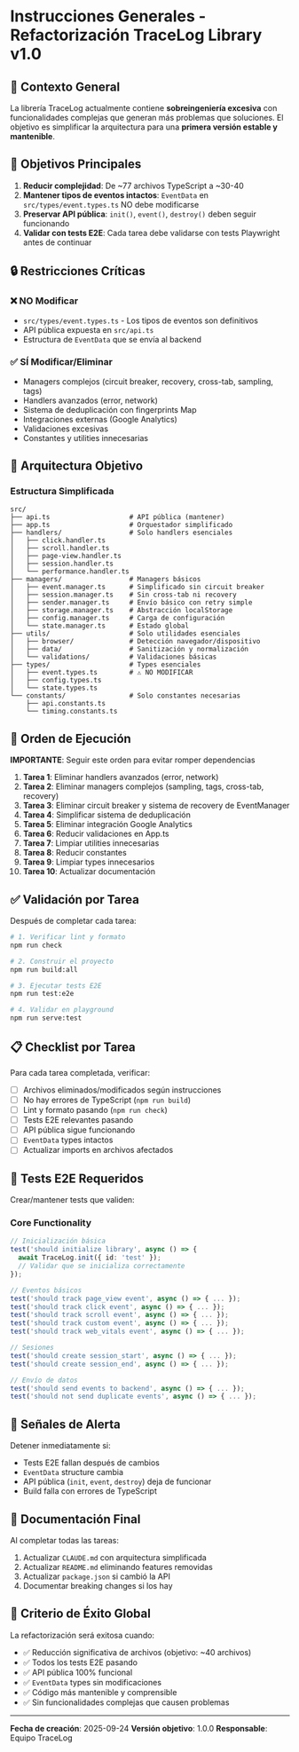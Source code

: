 # Instrucciones Generales - Refactorización TraceLog Library v1.0

## 📌 Contexto General

La librería TraceLog actualmente contiene **sobreingeniería excesiva** con funcionalidades complejas que generan más problemas que soluciones. El objetivo es simplificar la arquitectura para una **primera versión estable y mantenible**.

## 🎯 Objetivos Principales

1. **Reducir complejidad**: De ~77 archivos TypeScript a ~30-40
2. **Mantener tipos de eventos intactos**: `EventData` en `src/types/event.types.ts` NO debe modificarse
3. **Preservar API pública**: `init()`, `event()`, `destroy()` deben seguir funcionando
4. **Validar con tests E2E**: Cada tarea debe validarse con tests Playwright antes de continuar

## 🔒 Restricciones Críticas

### ❌ NO Modificar
- `src/types/event.types.ts` - Los tipos de eventos son definitivos
- API pública expuesta en `src/api.ts`
- Estructura de `EventData` que se envía al backend

### ✅ SÍ Modificar/Eliminar
- Managers complejos (circuit breaker, recovery, cross-tab, sampling, tags)
- Handlers avanzados (error, network)
- Sistema de deduplicación con fingerprints Map
- Integraciones externas (Google Analytics)
- Validaciones excesivas
- Constantes y utilities innecesarias

## 📐 Arquitectura Objetivo

### Estructura Simplificada
```
src/
├── api.ts                    # API pública (mantener)
├── app.ts                    # Orquestador simplificado
├── handlers/                 # Solo handlers esenciales
│   ├── click.handler.ts
│   ├── scroll.handler.ts
│   ├── page-view.handler.ts
│   ├── session.handler.ts
│   └── performance.handler.ts
├── managers/                 # Managers básicos
│   ├── event.manager.ts      # Simplificado sin circuit breaker
│   ├── session.manager.ts    # Sin cross-tab ni recovery
│   ├── sender.manager.ts     # Envío básico con retry simple
│   ├── storage.manager.ts    # Abstracción localStorage
│   ├── config.manager.ts     # Carga de configuración
│   └── state.manager.ts      # Estado global
├── utils/                    # Solo utilidades esenciales
│   ├── browser/              # Detección navegador/dispositivo
│   ├── data/                 # Sanitización y normalización
│   └── validations/          # Validaciones básicas
├── types/                    # Types esenciales
│   ├── event.types.ts        # ⚠️ NO MODIFICAR
│   ├── config.types.ts
│   └── state.types.ts
└── constants/                # Solo constantes necesarias
    ├── api.constants.ts
    └── timing.constants.ts
```

## 🔄 Orden de Ejecución

**IMPORTANTE**: Seguir este orden para evitar romper dependencias

1. **Tarea 1**: Eliminar handlers avanzados (error, network)
2. **Tarea 2**: Eliminar managers complejos (sampling, tags, cross-tab, recovery)
3. **Tarea 3**: Eliminar circuit breaker y sistema de recovery de EventManager
4. **Tarea 4**: Simplificar sistema de deduplicación
5. **Tarea 5**: Eliminar integración Google Analytics
6. **Tarea 6**: Reducir validaciones en App.ts
7. **Tarea 7**: Limpiar utilities innecesarias
8. **Tarea 8**: Reducir constantes
9. **Tarea 9**: Limpiar types innecesarios
10. **Tarea 10**: Actualizar documentación

## ✅ Validación por Tarea

Después de completar cada tarea:

```bash
# 1. Verificar lint y formato
npm run check

# 2. Construir el proyecto
npm run build:all

# 3. Ejecutar tests E2E
npm run test:e2e

# 4. Validar en playground
npm run serve:test
```

## 📋 Checklist por Tarea

Para cada tarea completada, verificar:

- [ ] Archivos eliminados/modificados según instrucciones
- [ ] No hay errores de TypeScript (`npm run build`)
- [ ] Lint y formato pasando (`npm run check`)
- [ ] Tests E2E relevantes pasando
- [ ] API pública sigue funcionando
- [ ] `EventData` types intactos
- [ ] Actualizar imports en archivos afectados

## 🧪 Tests E2E Requeridos

Crear/mantener tests que validen:

### Core Functionality
```typescript
// Inicialización básica
test('should initialize library', async () => {
  await TraceLog.init({ id: 'test' });
  // Validar que se inicializa correctamente
});

// Eventos básicos
test('should track page_view event', async () => { ... });
test('should track click event', async () => { ... });
test('should track scroll event', async () => { ... });
test('should track custom event', async () => { ... });
test('should track web_vitals event', async () => { ... });

// Sesiones
test('should create session_start', async () => { ... });
test('should create session_end', async () => { ... });

// Envío de datos
test('should send events to backend', async () => { ... });
test('should not send duplicate events', async () => { ... });
```

## 🚨 Señales de Alerta

Detener inmediatamente si:

- Tests E2E fallan después de cambios
- `EventData` structure cambia
- API pública (`init`, `event`, `destroy`) deja de funcionar
- Build falla con errores de TypeScript

## 📝 Documentación Final

Al completar todas las tareas:

1. Actualizar `CLAUDE.md` con arquitectura simplificada
2. Actualizar `README.md` eliminando features removidas
3. Actualizar `package.json` si cambió la API
4. Documentar breaking changes si los hay

## 🎯 Criterio de Éxito Global

La refactorización será exitosa cuando:

- ✅ Reducción significativa de archivos (objetivo: ~40 archivos)
- ✅ Todos los tests E2E pasando
- ✅ API pública 100% funcional
- ✅ `EventData` types sin modificaciones
- ✅ Código más mantenible y comprensible
- ✅ Sin funcionalidades complejas que causen problemas

---

**Fecha de creación**: 2025-09-24
**Versión objetivo**: 1.0.0
**Responsable**: Equipo TraceLog